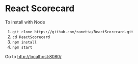# React Scorecard

To install with Node
1. `git clone https://github.com/rametta/ReactScorecard.git`
2. `cd ReactScorecard`
3. `npm install`
4. `npm start`

Go to [http://localhost:8080/](http://localhost:8080/)

